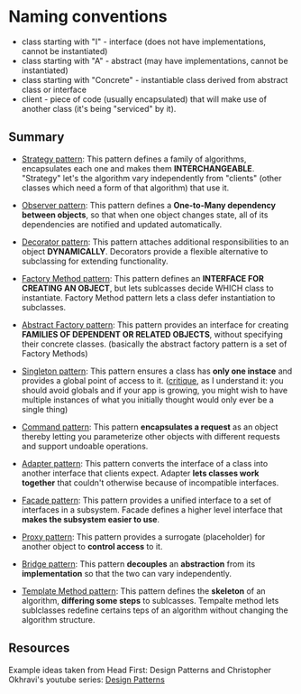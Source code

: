 # Naming conventions

* class starting with "I" - interface (does not have implementations, cannot be instantiated)
* class starting with "A" - abstract (may have implementations, cannot be instantiated)
* class starting with "Concrete" - instantiable class derived from abstract class or interface
* client - piece of code (usually encapsulated) that will make use of another class (it's being "serviced" by it).

## Summary

* [Strategy pattern](https://github.com/Taving40/Python_Design_Patterns/tree/main/Strategy_pattern): This pattern defines a family of algorithms, encapsulates each one and makes them **INTERCHANGEABLE**. "Strategy" let's the algorithm vary independently from "clients" (other classes which need a form of that algorithm) that use it.

* [Observer pattern](https://github.com/Taving40/Python_Design_Patterns/tree/main/Observer_pattern): This pattern defines a **One-to-Many dependency between objects**, so that when one object changes state, all of its dependencies are notified and updated automatically.

* [Decorator pattern](https://github.com/Taving40/Python_Design_Patterns/tree/main/Decorator_pattern): This pattern attaches additional responsibilities to an object **DYNAMICALLY**. Decorators provide a flexible alternative to subclassing for extending functionality.

* [Factory Method pattern](https://github.com/Taving40/Python_Design_Patterns/tree/main/Factory_Method_pattern): This pattern defines an **INTERFACE FOR CREATING AN OBJECT**, but lets sublcasses decide WHICH class to instantiate. Factory Method pattern lets a class defer instantiation to subclasses.

* [Abstract Factory pattern](https://github.com/Taving40/Python_Design_Patterns/tree/main/Abstract_Factory_pattern): This pattern provides an interface for creating **FAMILIES OF DEPENDENT OR RELATED OBJECTS**, without specifying their concrete classes. (basically the abstract factory pattern is a set of Factory Methods)

* [Singleton pattern](https://github.com/Taving40/Python_Design_Patterns/tree/main/Singleton_pattern): This pattern ensures a class has **only one instace** and provides a global point of access to it. ([critique](https://www.youtube.com/watch?v=-FRm3VPhseI), as I understand it: you should avoid globals and if your app is growing, you might wish to have multiple instances of what you initially thought would only ever be a single thing)

* [Command pattern](https://github.com/Taving40/Python_Design_Patterns/tree/main/Command_pattern): This pattern **encapsulates a request** as an object thereby letting you parameterize other objects with different requests and support undoable operations.

* [Adapter pattern](https://github.com/Taving40/Python_Design_Patterns/tree/main/Adapter_pattern): This pattern converts the interface of a class into another interface that clients expect. Adapter **lets classes work together** that couldn't otherwise because of incompatible interfaces.

* [Facade pattern](https://github.com/Taving40/Python_Design_Patterns/tree/main/Facade_pattern): This pattern provides a unified interface to a set of interfaces in a subsystem. Facade defines a higher level interface that **makes the subsystem easier to use**.

* [Proxy pattern](https://github.com/Taving40/Python_Design_Patterns/tree/main/Proxy_pattern): This pattern provides a surrogate (placeholder) for another object to **control access** to it.

* [Bridge pattern](https://github.com/Taving40/Python_Design_Patterns/tree/main/Bridge_pattern): This pattern **decouples** an **abstraction** from its **implementation** so that the two can vary independently.

* [Template Method pattern](https://github.com/Taving40/Python_Design_Patterns/tree/main/Template_Method_pattern): This pattern defines the **skeleton** of an algorithm, **differing some steps** to sublcasses. Tempalte method lets sublclasses redefine certains teps of an algorithm without changing the algorithm structure.


## Resources

Example ideas taken from Head First: Design Patterns and Christopher Okhravi's youtube series: [Design Patterns](https://www.youtube.com/playlist?list=PLrhzvIcii6GNjpARdnO4ueTUAVR9eMBpc)
